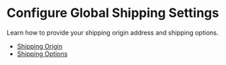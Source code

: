 <a id="configuration-guide-commerce-configuration-shipping"></a>

<a id="user-guide-shipping-configuration"></a>

# Configure Global Shipping Settings

Learn how to provide your shipping origin address and shipping options.

* [Shipping Origin](shipping-origin.md#sys-conf-commerce-shipping-shipping-origin)
* [Shipping Options](shipping-options.md#sys-conf-commerce-shipping-shipping-options)
